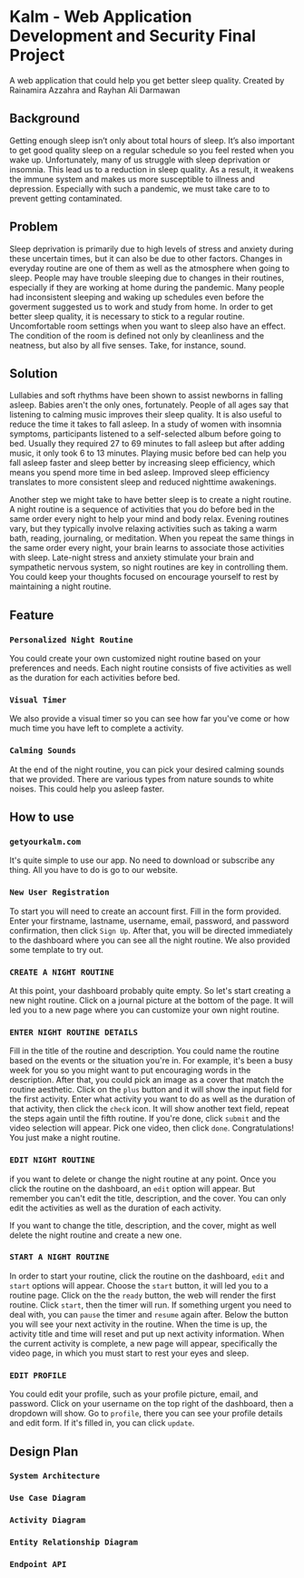 # Kalm - Web Application Development and Security Final Project
A web application that could help you get better sleep quality.
Created by Rainamira Azzahra and Rayhan Ali Darmawan

## Background

Getting enough sleep isn’t only about total hours of sleep. It’s also important to get good quality sleep on a regular schedule so you feel rested when you wake up. Unfortunately, many of us struggle with sleep deprivation or insomnia. This lead us to a reduction in sleep quality. As a result, it weakens the immune system and makes us more susceptible to illness and depression. Especially with such a pandemic, we must take care to to prevent getting contaminated.

## Problem

Sleep deprivation is primarily due to high levels of stress and anxiety during these uncertain times, but it can also be due to other factors. Changes in everyday routine are one of them as well as the atmosphere when going to sleep. People may have trouble sleeping due to changes in their routines, especially if they are working at home during the pandemic. Many people had inconsistent sleeping and waking up schedules even before the goverment suggested us to work and study from home. In order to get better sleep quality, it is necessary to stick to a regular routine. Uncomfortable room settings when you want to sleep also have an effect. The condition of the room is defined not only by cleanliness and the neatness, but also by all five senses. Take, for instance, sound.

## Solution

Lullabies and soft rhythms have been shown to assist newborns in falling asleep. Babies aren't the only ones, fortunately. People of all ages say that listening to calming music improves their sleep quality. It is also useful to reduce the time it takes to fall asleep. In a study of women with insomnia symptoms, participants listened to a self-selected album before going to bed. Usually they required 27 to 69 minutes to fall asleep but after adding music, it only took 6 to 13 minutes. Playing music before bed can help you fall asleep faster and sleep better by increasing sleep efficiency, which means you spend more time in bed asleep. Improved sleep efficiency translates to more consistent sleep and reduced nighttime awakenings.

Another step we might take to have better sleep is to create a night routine. A night routine is a sequence of activities that you do before bed in the same order every night to help your mind and body relax. Evening routines vary, but they typically involve relaxing activities such as taking a warm bath, reading, journaling, or meditation. When you repeat the same things in the same order every night, your brain learns to associate those activities with sleep. Late-night stress and anxiety stimulate your brain and sympathetic nervous system, so night routines are key in controlling them. You could keep your thoughts focused on encourage yourself to rest by maintaining a night routine.

## Feature

### `Personalized Night Routine`
You could create your own customized night routine based on your preferences and needs. Each night routine consists of five activities as well as the duration for each activities before bed.

### `Visual Timer`
We also provide a visual timer so you can see how far you've come or how much time you have left to complete a activity.

### `Calming Sounds`
At the end of the night routine, you can pick your desired calming sounds that we provided. There are various types from nature sounds to white noises. This could help you asleep faster.

## How to use
### `getyourkalm.com`

It's quite simple to use our app. No need to download or subscribe any thing. All you have to do is go to our website.

### `New User Registration`

To start you will need to create an account first. Fill in the form provided. Enter your firstname, lastname, username, email, password, and password confirmation, then click `Sign Up`. After that, you will be directed immediately to the dashboard where you can see all the night routine. We also provided some template to try out. 

### `CREATE A NIGHT ROUTINE`

At this point, your dashboard probably quite empty. So let's start creating a new night routine. Click on a journal picture at the bottom of the page. It will led you to a new page where you can customize your own night routine. 

### `ENTER NIGHT ROUTINE DETAILS`

Fill in the title of the routine and description. You could name the routine based on the events or the situation you're in. For example, it's been a busy week for you so you might want to put encouraging words in the description. After that, you could pick an image as a cover that match the routine aesthetic. Click on the `plus` button and it will show the input field for the first activity. Enter what activity you want to do as well as the duration of that activity, then click the `check` icon. It will show another text field, repeat the steps again until the fifth routine. If you're done, click `submit` and the video selection will appear. Pick one video, then click `done`. Congratulations! You just make a night routine.

### `EDIT NIGHT ROUTINE`

if you want to delete or change the night routine at any point. Once you click the routine on the dashboard, an `edit` option will appear. But remember you can't edit the title, description, and the cover. You can only edit the activities as well as the duration of each activity.

If you want to change the title, description, and the cover, might as well delete the night routine and create a new one.


### `START A NIGHT ROUTINE`

In order to start your routine, click the routine on the dashboard, `edit` and `start` options will appear. Choose the `start` button, it will led you to a routine page. Click on the the `ready` button, the web will render the first routine. Click `start`, then the timer will run. If something urgent you need to deal with, you can `pause` the timer and `resume` again after. Below the button you will see your next activity in the routine. When the time is up, the activity title and time will reset and put up next activity information. When the current activity is complete, a new page will appear, specifically the video page, in which you must start to rest your eyes and sleep.

### `EDIT PROFILE`

You could edit your profile, such as your profile picture, email, and password. Click on your username on the top right of the dashboard, then a dropdown will show. Go to `profile`, there you can see your profile details and edit form. If it's filled in, you can click `update`.

## Design Plan
### `System Architecture`

### `Use Case Diagram`

### `Activity Diagram`

### `Entity Relationship Diagram`

### `Endpoint API`
